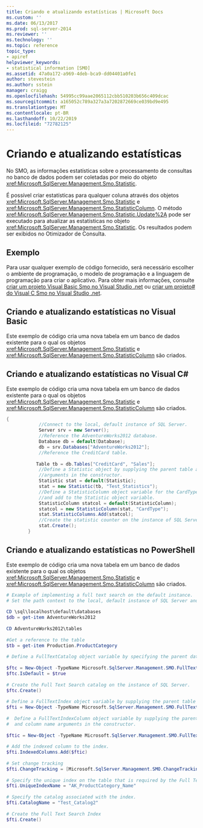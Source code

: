 ```yaml
---
title: Criando e atualizando estatísticas | Microsoft Docs
ms.custom: ''
ms.date: 06/13/2017
ms.prod: sql-server-2014
ms.reviewer: ''
ms.technology: ''
ms.topic: reference
topic_type:
- apiref
helpviewer_keywords:
- statistical information [SMO]
ms.assetid: 47a0a172-a969-4deb-bca9-dd04401a0fe1
author: stevestein
ms.author: sstein
manager: craigg
ms.openlocfilehash: 54995cc99aae2065112cbb510203b656c409dcac
ms.sourcegitcommit: a165052c789a327a3a7202872669ce039bd9e495
ms.translationtype: MT
ms.contentlocale: pt-BR
ms.lasthandoff: 10/22/2019
ms.locfileid: "72782125"
---
```

# <a name="creating-and-updating-statistics"></a>Criando e atualizando estatísticas
  No SMO, as informações estatísticas sobre o processamento de consultas no banco de dados podem ser coletadas por meio do objeto <xref:Microsoft.SqlServer.Management.Smo.Statistic>.  
  
 É possível criar estatísticas para qualquer coluna através dos objetos <xref:Microsoft.SqlServer.Management.Smo.Statistic> e <xref:Microsoft.SqlServer.Management.Smo.StatisticColumn>. O método <xref:Microsoft.SqlServer.Management.Smo.Statistic.Update%2A> pode ser executado para atualizar as estatísticas no objeto <xref:Microsoft.SqlServer.Management.Smo.Statistic>. Os resultados podem ser exibidos no Otimizador de Consulta.  
  
## <a name="example"></a>Exemplo  
 Para usar qualquer exemplo de código fornecido, será necessário escolher o ambiente de programação, o modelo de programação e a linguagem de programação para criar o aplicativo. Para obter mais informações, consulte [criar um projeto Visual Basic Smo no Visual Studio .net](../../../database-engine/dev-guide/create-a-visual-basic-smo-project-in-visual-studio-net.md) ou [criar um projeto&#35; do Visual C Smo no Visual Studio .net](../how-to-create-a-visual-csharp-smo-project-in-visual-studio-net.md).  
  
## <a name="creating-and-update-statistics-in-visual-basic"></a>Criando e atualizando estatísticas no Visual Basic  
 Este exemplo de código cria uma nova tabela em um banco de dados existente para o qual os objetos <xref:Microsoft.SqlServer.Management.Smo.Statistic> e <xref:Microsoft.SqlServer.Management.Smo.StatisticColumn> são criados.  
  
<!-- TODO: review snippet reference  [!CODE [SMO How to#SMO_VBStatistics1](SMO How to#SMO_VBStatistics1)]  -->  
  
## <a name="creating-and-update-statistics-in-visual-c"></a>Criando e atualizando estatísticas no Visual C#  
 Este exemplo de código cria uma nova tabela em um banco de dados existente para o qual os objetos <xref:Microsoft.SqlServer.Management.Smo.Statistic> e <xref:Microsoft.SqlServer.Management.Smo.StatisticColumn> são criados.  
  
```csharp
{  
            //Connect to the local, default instance of SQL Server.  
            Server srv = new Server();  
            //Reference the AdventureWorks2012 database.   
            Database db = default(Database);  
            db = srv.Databases["AdventureWorks2012"];  
            //Reference the CreditCard table.   
  
           Table tb = db.Tables["CreditCard", "Sales"];  
            //Define a Statistic object by supplying the parent table and name   
            //arguments in the constructor.   
            Statistic stat = default(Statistic);  
            stat = new Statistic(tb, "Test_Statistics");  
            //Define a StatisticColumn object variable for the CardType column   
            //and add to the Statistic object variable.   
            StatisticColumn statcol = default(StatisticColumn);  
            statcol = new StatisticColumn(stat, "CardType");  
            stat.StatisticColumns.Add(statcol);  
            //Create the statistic counter on the instance of SQL Server.   
            stat.Create();  
        }  
```  
  
## <a name="creating-and-update-statistics-in-powershell"></a>Criando e atualizando estatísticas no PowerShell  
 Este exemplo de código cria uma nova tabela em um banco de dados existente para o qual os objetos <xref:Microsoft.SqlServer.Management.Smo.Statistic> e <xref:Microsoft.SqlServer.Management.Smo.StatisticColumn> são criados.  
  
```powershell
# Example of implementing a full text search on the default instance.  
# Set the path context to the local, default instance of SQL Server and database tables  
  
CD \sql\localhost\default\databases  
$db = get-item AdventureWorks2012  
  
CD AdventureWorks2012\tables  
  
#Get a reference to the table  
$tb = get-item Production.ProductCategory  
  
# Define a FullTextCatalog object variable by specifying the parent database and name arguments in the constructor.  
  
$ftc = New-Object -TypeName Microsoft.SqlServer.Management.SMO.FullTextCatalog -argumentlist $db, "Test_Catalog2"  
$ftc.IsDefault = $true  
  
# Create the Full Text Search catalog on the instance of SQL Server.  
$ftc.Create()  
  
# Define a FullTextIndex object variable by supplying the parent table argument in the constructor.  
$fti = New-Object -TypeName Microsoft.SqlServer.Management.SMO.FullTextIndex -argumentlist $tb  
  
#  Define a FullTextIndexColumn object variable by supplying the parent index   
#  and column name arguments in the constructor.  
  
$ftic = New-Object -TypeName Microsoft.SqlServer.Management.SMO.FullTextIndexColumn -argumentlist $fti, "Name"  
  
# Add the indexed column to the index.  
$fti.IndexedColumns.Add($ftic)  
  
# Set change tracking  
$fti.ChangeTracking = [Microsoft.SqlServer.Management.SMO.ChangeTracking]::Automatic  
  
# Specify the unique index on the table that is required by the Full Text Search index.  
$fti.UniqueIndexName = "AK_ProductCategory_Name"  
  
# Specify the catalog associated with the index.  
$fti.CatalogName = "Test_Catalog2"  
  
# Create the Full Text Search Index  
$fti.Create()  
```  
